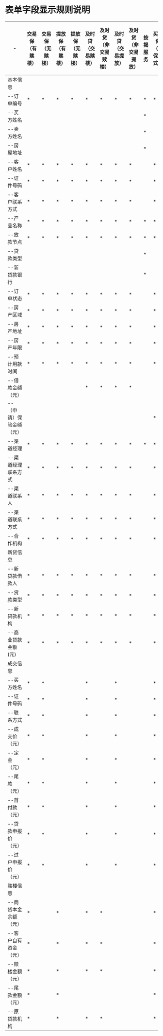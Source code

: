 # 表单字段显示规则说明


| - |交易保（有赎楼）|交易保（无赎楼）|提放保（有赎楼）|提放保（无赎楼） |及时贷（交易赎楼）|及时贷（非交易赎楼）|及时贷（交易提放）|及时贷（非交易提放）|按揭服务|买付保（担保模式）|买付保（保险无赎楼模式）|买付保（保险有赎楼模式）|
| ------ | ------- | ------- | ------- | ------- | ------- | ------- | ------- | ------- | ------- | ------- | ------- | ------- |
  |基本信息  |  |  |  |  |  |  |  |  |  |  |  |  |
  | --订单编号 | * | * | * | * | * | * | * | * | * | * | * | * |
  | --买方姓名 |  |  |  |  |  |  |  |  | * |  |  |  |
  | --卖方姓名 |  |  |  |  |  |  |  |  | * |  |  |  |
  | --房屋地址 |  |  |  |  |  |  |  |  | * |  |  |  |
  | --客户姓名 | * | * | * | * | * | * | * | * |  | * | * | * |
  | --证件号码 | * | * | * | * | * | * | * | * |  | * | * | * |
  | --客户联系方式 | * | * | * | * | * | * | * | * |  | * | * | * |
  | --产品名称 | * | * | * | * | * | * | * | * | * | * | * | * |
  | --放款节点 | * | * | * | * | * | * | * | * | * | * | * | * |
  | --贷款类型 |  |  |  |  |  |  |  |  | * |  |  |  |
  | --新贷款银行 |  |  |  |  |  |  |  |  | * |  |  |  |
  | --订单状态 | * | * | * | * | * | * | * | * |  | * | * | * |
  | --房产区域 | * | * | * | * | * | * | * | * |  | * | * | * |
  | --房产地址 | * | * | * | * | * | * | * | * |  | * | * | * |
  | --房产年限 | * | * | * | * | * | * | * | * |  | * | * | * |
  | --预计用款时间 | * | * | * | * | * | * | * | * |  | * | * | * |
  | --借款金额（元） |  |  |  |  | * | * | * | * |  |  |  |  |
  | --（申请）保险金额（元） |  |  |  |  |  |  |  |  |  | * | * | * |
  | --渠道经理 | * | * | * | * | * | * | * | * | * | * | * | * |
  | --渠道经理联系方式 | * | * | * | * | * | * | * | * |  | * | * | * |
  | --渠道联系人 | * | * | * | * | * | * | * | * |  | * | * | * |
  | --渠道联系方式 | * | * | * | * | * | * | * | * |  | * | * | * |
  | --合作机构 | * | * | * | * | * | * | * | * |  | * | * | * |  
 |新贷信息  |  |  |  |  |  |  |  |  |  |  |  |  |
  | --新贷款借款人 | * | * | * | * | * | * | * | * |  | * |  |  |
  | --贷款类型 | * | * | * | * | * | * | * | * |  | * |  |  |
  | --新贷款机构 | * | * | * | * | * | * | * | * |  | * |  |  |
  | --商业贷款金额(元) | * | * | * | * | * | * | * | * |  | * |  |  | 
 |成交信息  |  |  |  |  |  |  |  |  |  |  |  |  | 
 | --买方姓名 | * | * |  |  | * |  | * |  |  | * | * | * |
  | --证件号码 | * | * |  |  | * |  | * |  |  | * | * | * |
  | --联系方式 | * | * |  |  | * |  | * |  |  | * | * | * |
  | --成交价（元） | * | * |  |  | * |  | * |  |  | * | * | * |
  | --定金（元） | * | * |  |  | * |  | * |  |  | * | * | * |
  | --尾款（元） | * | * |  |  | * |  | * |  |  | * | * | * |
  | --首付款（元） | * | * |  |  | * |  | * |  |  | * | * | * |
  | --贷款申报价（元） | * | * |  |  | * |  | * |  |  | * | * | * |
  | --过户申报价（元） | * | * |  |  | * |  | * |  |  | * | * | * | 
 |赎楼信息  |  |  |  |  |  |  |  |  |  |  |  |  |  
 | --商贷本金余额（元） | * |  | * |  | * | * |  |  |  | * |  | * |
  | --客户自有资金（元） | * |  | * |  | * | * |  |  |  | * |  | * |
  | --赎楼金额（元） | * |  | * |  | * | * |  |  |  | * |  | * |
  | --尾款金额（元） | * |  | * |  |  |  |  |  |  | * |  | * |
  | --原贷款机构 | * |  | * |  | * | * |  |  |  | * |  | * |


